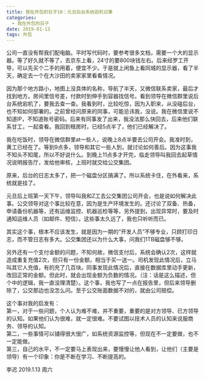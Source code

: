```yaml
---
title: 我在外包的日子10：元旦后台系统宕机记事
categories:
  - 我在外包的日子
date: 2019-01-13
tags: 外包
---
```

公司一直没有帮我们配电脑。平时写代码时，要参考很多文档，需要一个大的显示器。等了好久就不等了，去京东上看，24寸的要800块钱左右。后来经罗工开导，可以先买个二手的用着，便宜不少。于是就上闲鱼上看同城的显示器，看了半天，确定去一个在大沙田的卖家家里看看情况。  

<!-- more -->

因为那个地方路小，地图上没具体的名称，导航了半天，又微信联系卖家，最后才找到地方。房间里信号差，付款时到伸手到容器找信号。看到领导在微信群里说后台系统宕机了，要我去查一查。我看到时，比较吃惊，因为入职来，从没碰后台，也不知如何部署的。之前曾经问原来的同事，可能忌讳我，没说。我在微信里说不知道IP，不知道账号密码。后来有同事发了出来，我没法那么快回去，后来他们联系甘工，一起查看。我回到租房时，已经5点半了，他们已经解决了。

我在吃饭时，领导在微信群里at一些人，说晚上8点半要去公司开会。我准时到，黄工已经在了。等到9点多，领导和其它一些人到，就讨论如何善后。因为这事我不知头不知尾，所以不好说什么。到晚上11点多才开完，临走领导叫我回去起草情况说明报告厅，发给他审核，上班时就交给公交集团。  

原来，后台的日志太多了，把一个磁盘分区搞满了。所以系统卡住，在外看来，系统就是挂了。   

元旦后上班第一天下午，领导叫我和Z工去公交集团公司开会，也是说如何解决此事。公交领导对这个事比较在意，因为是生产环境发生的。还讨论了双备、热备，申请备份机器等，还有运维监控、机器巡检等等，另外提到，出现异常时，要及时通知运维人员（如邮件、短信）。这些事太久远了，我也只听听而已。  

其实这个事，根本不应该发生，就是因为一期的“开发人员”不够专业，只顾打印日志，而不管日志有多大。公交集团还以为什么大事，问我们1TB磁盘够不够。  

另外还有一个支付金额的问题，不知何故，微信支付后，系统会确认2次，这样就造成重复充值2次，但只有一份金额，相当于买一送一。司机发现此情况后，立马叫其它人充值，有的充了几百块。同事发现此情况后，直接在数据库里动手更新，改回正常的金额。但此时，就会出现金额为负数的情况。（注：话是这么描述，但个中的逻辑，我一直没理清楚）。这个事，我也写了一点在报告里，但后来领导删除了，公交那边也没怎么问。至于公交账面数据不对的，就由公司赔偿。  

这个事对我的启发有：  
第一，对于一些问题，个人认为难不难，并不重要，重要的是对方领导、已方领导的认知。如果他们认为很难，就一定很难。不要试图以技术人员的认知来说服商务、领导的认知。  
第二，一些事情可以铺得很大很广，如系统资源监控等，但现在不一定要做，也不一定能做。  
第三，自己的水平，不一定要马上表现出来，要慢慢让他人看到，让他们（主要是领导）有一个印象：你是不断在学习、不断提高的。  

李迟 2019.1.13 周六
